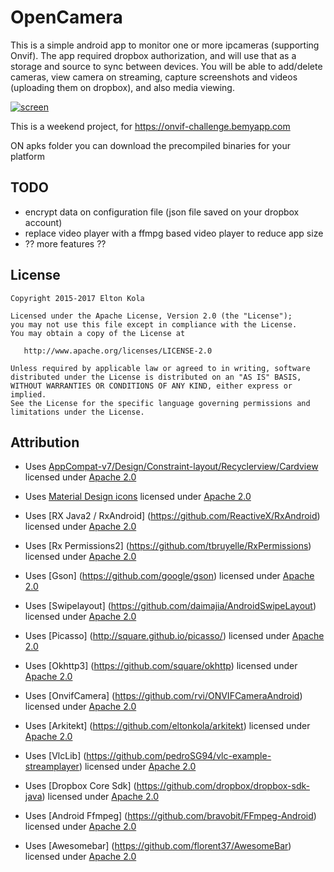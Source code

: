 OpenCamera
============
This is a simple android app to monitor one or more ipcameras (supporting Onvif).
The app required dropbox authorization, and will use that as a storage and source to sync between devices.
You will be able to add/delete cameras, view camera on streaming, capture screenshots and videos (uploading them on dropbox), and also media viewing.

[![screen](https://github.com/eltonkola/opencamera/blob/master/screenshots/device-2018-04-13-211131.png?raw=true)](https://github.com/eltonkola/opencamera)


This is a weekend project, for <a href="https://onvif-challenge.bemyapp.com">https://onvif-challenge.bemyapp.com</a>

ON apks folder you can download the precompiled binaries for your platform

TODO
-------
- encrypt data on configuration file (json file saved on your dropbox account)
- replace video player with a ffmpg based video player to reduce app size
- ?? more features ??

License
-------
    Copyright 2015-2017 Elton Kola

    Licensed under the Apache License, Version 2.0 (the "License");
    you may not use this file except in compliance with the License.
    You may obtain a copy of the License at

       http://www.apache.org/licenses/LICENSE-2.0

    Unless required by applicable law or agreed to in writing, software
    distributed under the License is distributed on an "AS IS" BASIS,
    WITHOUT WARRANTIES OR CONDITIONS OF ANY KIND, either express or implied.
    See the License for the specific language governing permissions and
    limitations under the License.


Attribution
-----------
* Uses [AppCompat-v7/Design/Constraint-layout/Recyclerview/Cardview](http://developer.android.com/tools/support-library/features.html#v7-appcompat) licensed under [Apache 2.0][Apache 2.0]
* Uses [Material Design icons][Design Icons] licensed under [Apache 2.0][Apache 2.0]

* Uses [RX Java2 / RxAndroid] (https://github.com/ReactiveX/RxAndroid) licensed under [Apache 2.0][Apache 2.0]
* Uses [Rx Permissions2] (https://github.com/tbruyelle/RxPermissions) licensed under [Apache 2.0][Apache 2.0]
* Uses [Gson] (https://github.com/google/gson) licensed under [Apache 2.0][Apache 2.0]
* Uses [Swipelayout] (https://github.com/daimajia/AndroidSwipeLayout) licensed under [Apache 2.0][Apache 2.0]
* Uses [Picasso] (http://square.github.io/picasso/) licensed under [Apache 2.0][Apache 2.0]
* Uses [Okhttp3] (https://github.com/square/okhttp) licensed under [Apache 2.0][Apache 2.0]
* Uses [OnvifCamera] (https://github.com/rvi/ONVIFCameraAndroid)  licensed under [Apache 2.0][Apache 2.0]
* Uses [Arkitekt] (https://github.com/eltonkola/arkitekt) licensed under [Apache 2.0][Apache 2.0]
* Uses [VlcLib] (https://github.com/pedroSG94/vlc-example-streamplayer) licensed under [Apache 2.0][Apache 2.0]
* Uses [Dropbox Core Sdk] (https://github.com/dropbox/dropbox-sdk-java) licensed under [Apache 2.0][Apache 2.0]
* Uses [Android Ffmpeg] (https://github.com/bravobit/FFmpeg-Android) licensed under [Apache 2.0][Apache 2.0]
* Uses [Awesomebar] (https://github.com/florent37/AwesomeBar) licensed under [Apache 2.0][Apache 2.0]

 [Apache 2.0]: http://www.apache.org/licenses/LICENSE-2.0
 [Design Icons]: https://github.com/google/material-design-icons
 